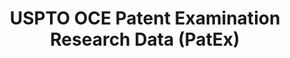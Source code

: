 ---
layout: default
bigquery: https://console.cloud.google.com/bigquery?p=patents-public-data&d=uspto_oce_pair&page=dataset
citation: 'Graham, S. Marco, A., and Miller, A. (2015). “The USPTO Patent Examination
  Research Dataset: A Window on the Process of Patent Examination.”'
contributors: Graham, S. Marco, A., Miller, A.
cost: None
description: The latest version of PatEx (referred to below as the 2020 release) contains
  detailed information on nearly 11.9 million publicly-viewable provisional and non-provisional
  patent applications to the USPTO and over 4.6 million Patent Cooperation Treaty
  (PCT) applications. It is based on data that OCE downloaded from the Patent Examination
  Data System (PEDS) in April, 2021. The PEDS data are sourced from Public PAIR. The
  first time that OCE used PEDS as the basis of PatEx was for the 2019 release. We
  took the PEDS data and organized it into the familiar PatEx data files, which are
  based on the organization of the Public PAIR portal. The data files include information
  on each application’s characteristics, prosecution history, continuation history,
  claims of foreign priority, patent term adjustment history, publication history,
  and correspondence address information.
documentation: 'For the 2019 and later releases, new technical documentation is available
  https://www.uspto.gov/sites/default/files/documents/PatEx-2019-Technical-Doc.pdf


  A document describing the 2014-2017 data sets is available and can be cited as:
  Graham, Stuart J.H. and Marco, Alan C. and Miller, Richard, The USPTO Patent Examination
  Research Dataset: A Window on the Process of Patent Examination (November 30, 2015).
  Available at SSRN: https://ssrn.com/abstract=2702637.'
last_edit: Mon, 04 Apr 2022 19:06:22 GMT
location: https://www.uspto.gov/ip-policy/economic-research/research-datasets/patent-examination-research-dataset-public-pair
maintained_by: EconomicsData@uspto.gov
related_publications: https://ssrn.com/abstract=29956744, https://ssrn.com/abstract=2702637
schema_fields: '[''inventor_address_type'', ''earliest_pgpub_number'', ''foreign_parent_date'',
  ''correspondence_street_line_2'', ''correspondence_country_name'', ''appl_status_date'',
  ''correspondence_street_line_1'', ''parent_filing_date'', ''small_entity_indicator'',
  ''application_number_pair'', ''correspondence_name_line_1'', ''foreign_parent_id'',
  ''inventor_name_first'', ''inventor_region_code'', ''parent_country'', ''event_code'',
  ''recorded_date'', ''parent_application_number'', ''examiner_name_last'', ''wipo_pub_number'',
  ''inventor_country_name'', ''examiner_id'', ''continuation_type'', ''correspondence_postal_code'',
  ''correspondence_region_name'', ''correspondence_city'', ''event_description'',
  ''examiner_name_first'', ''patent_issue_date'', ''aia_first_to_file'', ''uspc_subclass'',
  ''appl_status_code'', ''application_type'', ''file_location'', ''inventor_rank'',
  ''inventor_name_middle'', ''examiner_art_unit'', ''correspondence_country_code'',
  ''filing_date'', ''disposal_type'', ''status_code'', ''application_number'', ''atty_docket_number'',
  ''inventor_country_code'', ''child_application_number'', ''invention_subject_matter'',
  ''status_description'', ''earliest_pgpub_date'', ''confirm_number'', ''patent_number'',
  ''child_filing_date'', ''correspondence_region_code'', ''parent_country_code'',
  ''customer_number'', ''correspondence_name_line_2'', ''sequence_number'', ''file_location_date'',
  ''wipo_pub_date'', ''abandon_date'', ''invention_title'', ''uspc_class'', ''examiner_name_middle'',
  ''inventor_name_last'']'
shortname: patex
tags:
- patents
- legal
- history
terms_of_use: 'USPTO’s online databases are not designed or intended to be a source
  for bulk downloads of USPTO data when accessed through the website’s interfaces.
  Individuals, companies, IP addresses, or blocks of IP addresses who, in effect,
  deny or decrease service by generating unusually high numbers of database accesses
  (searches, pages, or hits), whether generated manually or in an automated fashion,
  may be denied access to USPTO servers without notice.


  Bulk data products may be separately obtained from the USPTO, either for free or
  at the cost of dissemination. For details, see information on Electronic Bulk Data
  Products: https://www.uspto.gov/learning-and-resources/electronic-bulk-data-products'
title: USPTO OCE Patent Examination Research Data (PatEx)
uuid: 4342caa7-23af-420c-b2f6-6088f133df6a
---